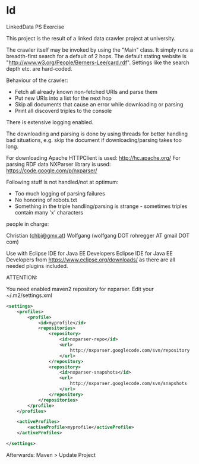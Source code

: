 ld
==

LinkedData PS Exercise

This project is the result of a linked data crawler project at university.

The crawler itself may be invoked by using the "Main" class. It simply runs a breadth-first search for a default of 2 hops. The default stating website is "http://www.w3.org/People/Berners-Lee/card.rdf". Settings like the search depth etc. are hard-coded.

Behaviour of the crawler:
* Fetch all already known non-fetched URIs and parse them
* Put new URIs into a list for the next hop
* Skip all documents that cause an error while downloading or parsing
* Print all discoverd triples to the console

There is extensive logging enabled.

The downloading and parsing is done by using threads for better handling bad situations, e.g. skip the document if downloading/parsing takes too long.

For downloading Apache HTTPClient is used: http://hc.apache.org/
For parsing RDF data NXParser library is used: https://code.google.com/p/nxparser/

Following stuff is not handled/not at optimum:

* Too much logging of parsing failures
* No honoring of robots.txt
* Something in the triple handling/parsing is strange - sometimes triples contain many 'x' characters


people in charge:

Christian (chbi@gmx.at)
Wolfgang (wolfgang DOT rohregger AT gmail DOT com)

Use with Eclipse IDE for Java EE Developers Eclipse IDE for Java EE Developers from https://www.eclipse.org/downloads/ as there are all needed plugins included.


ATTENTION:

You need enabled maven2 repository for nxparser. Edit your ~/.m2/settings.xml
```xml
<settings>
	<profiles>
		<profile>
			<id>myprofile</id>
			<repositories>
				<repository>
					<id>nxparser-repo</id>
					<url>
						http://nxparser.googlecode.com/svn/repository
					</url>
				</repository>
				<repository>
					<id>nxparser-snapshots</id>
					<url>
						http://nxparser.googlecode.com/svn/snapshots
					</url>
				</repository>
			</repositories>
		</profile>
	</profiles>

	<activeProfiles>
		<activeProfile>myprofile</activeProfile>
	</activeProfiles>

</settings>
```


Afterwards: Maven > Update Project

